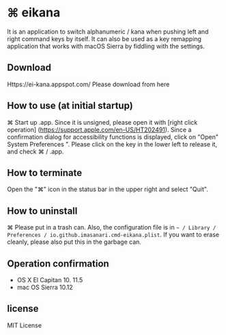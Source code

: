<!-- # cmd-eikana

左右のコマンドキーを単体で押した時に英数/かなを切り替えるようにするアプリです。  
設定をいじることでmacOS Sierraでも動くキーリマップアプリとしても利用できます。  

## ダウンロード
https://ei-kana.appspot.com/  
ここからダウンロードしてください

## 使い方（初回起動時）

cmd-eikana.appを起動させます。未署名ですので[右クリック操作](https://support.apple.com/ja-jp/HT202491)で開いてください。  
アクセシビリティ機能へのアクセスの確認ダイアログが表示されるので「"システム環境設定"を開く」をクリックします。
左下の鍵をクリックして解除し、cmd-eikana.appにチェックを入れてください。

## 終了方法

右上のステータスバーにある「⌘」アイコンを開き、「Quit」を選びます。

## アンインストール方法

cmd-eikana.appをゴミ箱に入れてください。  
また、設定ファイルが`~/Library/Preferences/io.github.imasanari.cmd-eikana.plist`にあります。
綺麗さっぱり消したいという場合はこちらもゴミ箱に入れてください。

## 動作確認

- OS X El Capitan 10.11.5 
- mac OS Sierra 10.12

## ライセンス
MIT License
 -->

# ⌘ eikana

It is an application to switch alphanumeric / kana when pushing left and right command keys by itself.
It can also be used as a key remapping application that works with macOS Sierra by fiddling with the settings.

## Download
Https://ei-kana.appspot.com/
Please download from here

## How to use (at initial startup)

⌘ Start up .app. Since it is unsigned, please open it with [right click operation] (https://support.apple.com/en-US/HT202491).
Since a confirmation dialog for accessibility functions is displayed, click on "Open" System Preferences ".
Please click on the key in the lower left to release it, and check ⌘ / .app.

## How to terminate

Open the "⌘" icon in the status bar in the upper right and select "Quit".

## How to uninstall

⌘ Please put in a trash can.
Also, the configuration file is in `~ / Library / Preferences / io.github.imasanari.cmd-eikana.plist`.
If you want to erase cleanly, please also put this in the garbage can.

## Operation confirmation

- OS X El Capitan 10. 11.5
- mac OS Sierra 10.12

## license
MIT License